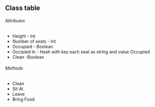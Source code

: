 
## Class table ##

###### Attributes ######
- Height - Int
- Number of seats - Int
- Occupied - Boolean
- Occipied In - Hash with key each seat as string and value Occupied
- Clean -Boolean

###### Methods ######
- Clean
- Sit At
- Leave
- Bring Food
